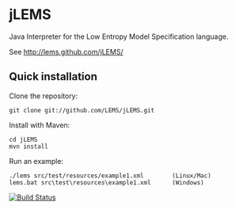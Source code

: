 jLEMS
=====

Java Interpreter for the Low Entropy Model Specification language.

See http://lems.github.com/jLEMS/


Quick installation
------------------

Clone the repository:

    git clone git://github.com/LEMS/jLEMS.git

Install with Maven:

    cd jLEMS
    mvn install

Run an example:

    ./lems src/test/resources/example1.xml        (Linux/Mac)
    lems.bat src\test\resources\example1.xml      (Windows)

[![Build Status](https://travis-ci.org/LEMS/jLEMS.png?branch=master)](https://travis-ci.org/LEMS/jLEMS)
